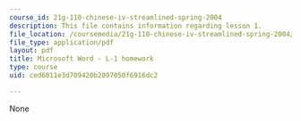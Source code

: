 ```yaml
---
course_id: 21g-110-chinese-iv-streamlined-spring-2004
description: This file contains information regarding lesson 1.
file_location: /coursemedia/21g-110-chinese-iv-streamlined-spring-2004/ced6011e3d709420b2097050f6916dc2_MIT21G_110S04_L_1_homework.pdf
file_type: application/pdf
layout: pdf
title: Microsoft Word - L-1 homework
type: course
uid: ced6011e3d709420b2097050f6916dc2

---
```

None